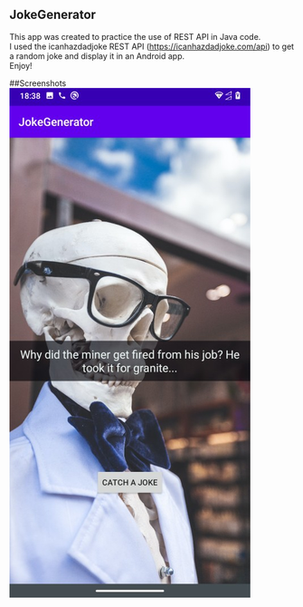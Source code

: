 ## JokeGenerator

This app was created to practice the use of REST API in Java code.  
I used the icanhazdadjoke REST API (https://icanhazdadjoke.com/api) to get a random joke and display it in an Android app.  
Enjoy!  
  
##Screenshots
![Main Page](JokeGenerator.jpg)
